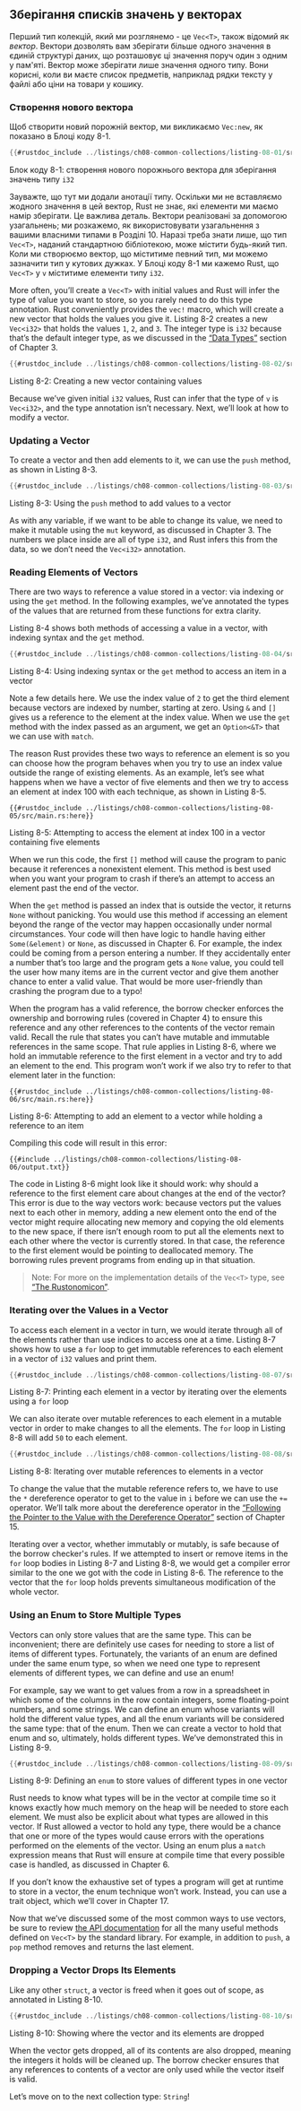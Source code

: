 ## Зберігання списків значень у векторах

Перший тип колекцій, який ми розглянемо - це `Vec<T>`, також відомий як *вектор*. Вектори дозволять вам зберігати більше одного значення в єдиній структурі даних, що розташовує ці значення поруч один з одним у пам'яті. Вектор може зберігати лише значення одного типу. Вони корисні, коли ви маєте список предметів, наприклад рядки тексту у файлі або ціни на товари у кошику.

### Створення нового вектора

Щоб створити новий порожній вектор, ми викликаємо `Vec:new`, як показано в Блоці коду 8-1.

```rust
{{#rustdoc_include ../listings/ch08-common-collections/listing-08-01/src/main.rs:here}}
```


<span class="caption">Блок коду 8-1: створення нового порожнього вектора для зберігання значень типу `i32`</span>

Зауважте, що тут ми додали анотації типу. Оскільки ми не вставляємо жодного значення в цей вектор, Rust не знає, які елементи ми маємо намір зберігати. Це важлива деталь. Вектори реалізовані за допомогою узагальнень; ми розкажемо, як використовувати узагальнення з вашими власними типами в Розділі 10. Наразі треба знати лише, що тип `Vec<T>`, наданий стандартною бібліотекою, може містити будь-який тип. Коли ми створюємо вектор, що міститиме певний тип, ми можемо зазначити тип у кутових дужках. У Блоці коду 8-1 ми кажемо Rust, що `Vec<T>` у `v` міститиме елементи типу `i32`.

More often, you’ll create a `Vec<T>` with initial values and Rust will infer the type of value you want to store, so you rarely need to do this type annotation. Rust conveniently provides the `vec!` macro, which will create a new vector that holds the values you give it. Listing 8-2 creates a new `Vec<i32>` that holds the values `1`, `2`, and `3`. The integer type is `i32` because that’s the default integer type, as we discussed in the [“Data Types”][data-types]<!-- ignore --> section of Chapter 3.

```rust
{{#rustdoc_include ../listings/ch08-common-collections/listing-08-02/src/main.rs:here}}
```


<span class="caption">Listing 8-2: Creating a new vector containing values</span>

Because we’ve given initial `i32` values, Rust can infer that the type of `v` is `Vec<i32>`, and the type annotation isn’t necessary. Next, we’ll look at how to modify a vector.

### Updating a Vector

To create a vector and then add elements to it, we can use the `push` method, as shown in Listing 8-3.

```rust
{{#rustdoc_include ../listings/ch08-common-collections/listing-08-03/src/main.rs:here}}
```


<span class="caption">Listing 8-3: Using the `push` method to add values to a vector</span>

As with any variable, if we want to be able to change its value, we need to make it mutable using the `mut` keyword, as discussed in Chapter 3. The numbers we place inside are all of type `i32`, and Rust infers this from the data, so we don’t need the `Vec<i32>` annotation.

### Reading Elements of Vectors

There are two ways to reference a value stored in a vector: via indexing or using the `get` method. In the following examples, we’ve annotated the types of the values that are returned from these functions for extra clarity.

Listing 8-4 shows both methods of accessing a value in a vector, with indexing syntax and the `get` method.

```rust
{{#rustdoc_include ../listings/ch08-common-collections/listing-08-04/src/main.rs:here}}
```


<span class="caption">Listing 8-4: Using indexing syntax or the `get` method to access an item in a vector</span>

Note a few details here. We use the index value of `2` to get the third element because vectors are indexed by number, starting at zero. Using `&` and `[]` gives us a reference to the element at the index value. When we use the `get` method with the index passed as an argument, we get an `Option<&T>` that we can use with `match`.

The reason Rust provides these two ways to reference an element is so you can choose how the program behaves when you try to use an index value outside the range of existing elements. As an example, let’s see what happens when we have a vector of five elements and then we try to access an element at index 100 with each technique, as shown in Listing 8-5.

```rust,should_panic,panics
{{#rustdoc_include ../listings/ch08-common-collections/listing-08-05/src/main.rs:here}}
```


<span class="caption">Listing 8-5: Attempting to access the element at index 100 in a vector containing five elements</span>

When we run this code, the first `[]` method will cause the program to panic because it references a nonexistent element. This method is best used when you want your program to crash if there’s an attempt to access an element past the end of the vector.

When the `get` method is passed an index that is outside the vector, it returns `None` without panicking. You would use this method if accessing an element beyond the range of the vector may happen occasionally under normal circumstances. Your code will then have logic to handle having either `Some(&element)` or `None`, as discussed in Chapter 6. For example, the index could be coming from a person entering a number. If they accidentally enter a number that’s too large and the program gets a `None` value, you could tell the user how many items are in the current vector and give them another chance to enter a valid value. That would be more user-friendly than crashing the program due to a typo!

When the program has a valid reference, the borrow checker enforces the ownership and borrowing rules (covered in Chapter 4) to ensure this reference and any other references to the contents of the vector remain valid. Recall the rule that states you can’t have mutable and immutable references in the same scope. That rule applies in Listing 8-6, where we hold an immutable reference to the first element in a vector and try to add an element to the end. This program won’t work if we also try to refer to that element later in the function:


```rust,ignore,does_not_compile
{{#rustdoc_include ../listings/ch08-common-collections/listing-08-06/src/main.rs:here}}
```


<span class="caption">Listing 8-6: Attempting to add an element to a vector while holding a reference to an item</span>

Compiling this code will result in this error:


```console
{{#include ../listings/ch08-common-collections/listing-08-06/output.txt}}
```

The code in Listing 8-6 might look like it should work: why should a reference to the first element care about changes at the end of the vector? This error is due to the way vectors work: because vectors put the values next to each other in memory, adding a new element onto the end of the vector might require allocating new memory and copying the old elements to the new space, if there isn’t enough room to put all the elements next to each other where the vector is currently stored. In that case, the reference to the first element would be pointing to deallocated memory. The borrowing rules prevent programs from ending up in that situation.

> Note: For more on the implementation details of the `Vec<T>` type, see [“The Rustonomicon”][nomicon].

### Iterating over the Values in a Vector

To access each element in a vector in turn, we would iterate through all of the elements rather than use indices to access one at a time. Listing 8-7 shows how to use a `for` loop to get immutable references to each element in a vector of `i32` values and print them.

```rust
{{#rustdoc_include ../listings/ch08-common-collections/listing-08-07/src/main.rs:here}}
```


<span class="caption">Listing 8-7: Printing each element in a vector by iterating over the elements using a `for` loop</span>

We can also iterate over mutable references to each element in a mutable vector in order to make changes to all the elements. The `for` loop in Listing 8-8 will add `50` to each element.

```rust
{{#rustdoc_include ../listings/ch08-common-collections/listing-08-08/src/main.rs:here}}
```


<span class="caption">Listing 8-8: Iterating over mutable references to elements in a vector</span>

To change the value that the mutable reference refers to, we have to use the `*` dereference operator to get to the value in `i` before we can use the `+=` operator. We’ll talk more about the dereference operator in the [“Following the Pointer to the Value with the Dereference Operator”][deref]<!-- ignore -->
section of Chapter 15.

Iterating over a vector, whether immutably or mutably, is safe because of the borrow checker's rules. If we attempted to insert or remove items in the `for` loop bodies in Listing 8-7 and Listing 8-8, we would get a compiler error similar to the one we got with the code in Listing 8-6. The reference to the vector that the `for` loop holds prevents simultaneous modification of the whole vector.

### Using an Enum to Store Multiple Types

Vectors can only store values that are the same type. This can be inconvenient; there are definitely use cases for needing to store a list of items of different types. Fortunately, the variants of an enum are defined under the same enum type, so when we need one type to represent elements of different types, we can define and use an enum!

For example, say we want to get values from a row in a spreadsheet in which some of the columns in the row contain integers, some floating-point numbers, and some strings. We can define an enum whose variants will hold the different value types, and all the enum variants will be considered the same type: that of the enum. Then we can create a vector to hold that enum and so, ultimately, holds different types. We’ve demonstrated this in Listing 8-9.

```rust
{{#rustdoc_include ../listings/ch08-common-collections/listing-08-09/src/main.rs:here}}
```


<span class="caption">Listing 8-9: Defining an `enum` to store values of different types in one vector</span>

Rust needs to know what types will be in the vector at compile time so it knows exactly how much memory on the heap will be needed to store each element. We must also be explicit about what types are allowed in this vector. If Rust allowed a vector to hold any type, there would be a chance that one or more of the types would cause errors with the operations performed on the elements of the vector. Using an enum plus a `match` expression means that Rust will ensure at compile time that every possible case is handled, as discussed in Chapter 6.

If you don’t know the exhaustive set of types a program will get at runtime to store in a vector, the enum technique won’t work. Instead, you can use a trait object, which we’ll cover in Chapter 17.

Now that we’ve discussed some of the most common ways to use vectors, be sure to review [the API documentation][vec-api]<!-- ignore --> for all the many useful methods defined on `Vec<T>` by the standard library. For example, in addition to `push`, a `pop` method removes and returns the last element.

### Dropping a Vector Drops Its Elements

Like any other `struct`, a vector is freed when it goes out of scope, as annotated in Listing 8-10.

```rust
{{#rustdoc_include ../listings/ch08-common-collections/listing-08-10/src/main.rs:here}}
```


<span class="caption">Listing 8-10: Showing where the vector and its elements are dropped</span>

When the vector gets dropped, all of its contents are also dropped, meaning the integers it holds will be cleaned up. The borrow checker ensures that any references to contents of a vector are only used while the vector itself is valid.

Let’s move on to the next collection type: `String`!

[data-types]: ch03-02-data-types.html#data-types
[nomicon]: ../nomicon/vec/vec.html
[vec-api]: ../std/vec/struct.Vec.html
[deref]: ch15-02-deref.html#following-the-pointer-to-the-value-with-the-dereference-operator
